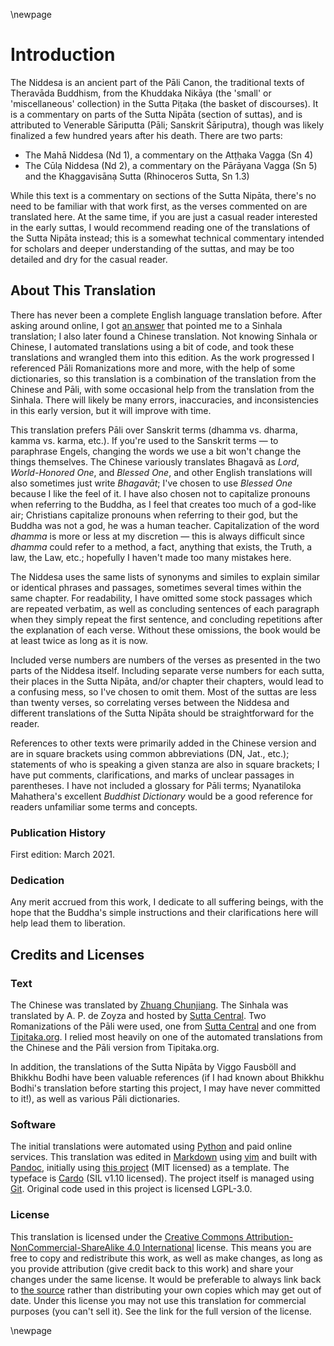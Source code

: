 \newpage

# Introduction

The Niddesa is an ancient part of the Pāli Canon, the traditional texts of
Theravāda Buddhism, from the Khuddaka Nikāya (the 'small' or 'miscellaneous'
collection) in the Sutta Piṭaka (the basket of discourses). It is a commentary
on parts of the Sutta Nipāta (section of suttas), and is attributed to Venerable
Sāriputta (Pāli; Sanskrit Śāriputra), though was likely finalized a few hundred
years after his death. There are two parts:

* The Mahā Niddesa (Nd 1), a commentary on the Atṭḥaka Vagga (Sn 4)
* The Cūlạ Niddesa (Nd 2), a commentary on the Pārāyana Vagga (Sn 5) and the
    Khaggavisānạ Sutta (Rhinoceros Sutta, Sn 1.3)

While this text is a commentary on sections of the Sutta Nipāta, there's no need
to be familiar with that work first, as the verses commented on are translated
here. At the same time, if you are just a casual reader interested in the early
suttas, I would recommend reading one of the translations of the Sutta Nipāta
instead; this is a somewhat technical commentary intended for scholars and
deeper understanding of the suttas, and may be too detailed and dry for the
casual reader.

## About This Translation

There has never been a complete English language translation before. After
asking around online, I got [an
answer](https://buddhism.stackexchange.com/a/43712/19522) that pointed me to a
Sinhala translation; I also later found a Chinese translation. Not knowing
Sinhala or Chinese, I automated translations using a bit of code, and took these
translations and wrangled them into this edition. As the work progressed I
referenced Pāli Romanizations more and more, with the help of some dictionaries,
so this translation is a combination of the translation from the Chinese and
Pāli, with some occasional help from the translation from the Sinhala. There
will likely be many errors, inaccuracies, and inconsistencies in this early
version, but it will improve with time.

This translation prefers Pāli over Sanskrit terms (dhamma vs. dharma, kamma vs.
karma, etc.). If you're used to the Sanskrit terms — to paraphrase Engels,
changing the words we use a bit won't change the things themselves. The Chinese
variously translates Bhagavā as _Lord_, _World-Honored One_, and _Blessed One_,
and other English translations will also sometimes just write _Bhagavāt_; I've
chosen to use _Blessed One_ because I like the feel of it. I have also chosen
not to capitalize pronouns when referring to the Buddha, as I feel that creates
too much of a god-like air; Christians capitalize pronouns when referring to
their god, but the Buddha was not a god, he was a human teacher. Capitalization
of the word _dhamma_ is more or less at my discretion — this is always difficult
since _dhamma_ could refer to a method, a fact, anything that exists, the Truth,
a law, the Law, etc.; hopefully I haven't made too many mistakes here.

The Niddesa uses the same lists of synonyms and similes to explain similar or
identical phrases and passages, sometimes several times within the same chapter.
For readability, I have omitted some stock passages which are repeated verbatim,
as well as concluding sentences of each paragraph when they simply repeat the
first sentence, and concluding repetitions after the explanation of each verse.
Without these omissions, the book would be at least twice as long as it is now.

Included verse numbers are numbers of the verses as presented in the two parts
of the Niddesa itself. Including separate verse numbers for each sutta, their
places in the Sutta Nipāta, and/or chapter their chapters, would lead to a
confusing mess, so I've chosen to omit them. Most of the suttas are less than
twenty verses, so correlating verses between the Niddesa and different
translations of the Sutta Nipāta should be straightforward for the reader.

References to other texts were primarily added in the Chinese version and are in
square brackets using common abbreviations (DN, Jat., etc.); statements of who
is speaking a given stanza are also in square brackets; I have put comments,
clarifications, and marks of unclear passages in parentheses. I have not
included a glossary for Pāli terms; Nyanatiloka Mahathera's excellent _Buddhist
Dictionary_ would be a good reference for readers unfamiliar some terms and
concepts.

### Publication History

First edition: March 2021.

### Dedication

Any merit accrued from this work, I dedicate to all suffering beings, with the
hope that the Buddha's simple instructions and their clarifications here will
help lead them to liberation.

## Credits and Licenses

### Text

The Chinese was translated by [Zhuang
Chunjiang](https://agama.buddhason.org/Ni/Ni1.htm). The Sinhala was translated
by A. P. de Zoyza and hosted by [Sutta
Central](https://github.com/suttacentral/sc-data/tree/5c060c479f4cb17a0891011d57d4933c81918ead/html_text/si/pli/sutta/kn).
Two Romanizations of the Pāli were used, one from [Sutta
Central](https://github.com/suttacentral/legacy-suttacentral-data/tree/384ab0b63a521946cddb343319ac6c325dd2fb27/text/pi/su/kn)
and one from [Tipitaka.org](https://tipitaka.org/). I relied most heavily on one
of the automated translations from the Chinese and the Pāli version from
Tipitaka.org.

In addition, the translations of the Sutta Nipāta by Viggo Fausböll and Bhikkhu
Bodhi have been valuable references (if I had known about Bhikkhu Bodhi's
translation before starting this project, I may have never committed to it!), as
well as various Pāli dictionaries.

### Software

The initial translations were automated using [Python](https://www.python.org)
and paid online services. This translation was edited in
[Markdown](https://daringfireball.net/projects/markdown/) using
[vim](https://www.vim.org) and built with [Pandoc](https://pandoc.org/),
initially using [this project](https://github.com/wikiti/pandoc-book-template)
(MIT licensed) as a template. The typeface is
[Cardo](https://www.fontsquirrel.com/fonts/cardo) (SIL v1.10 licensed). The
project itself is managed using [Git](https://git-scm.com). Original code used
in this project is licensed LGPL-3.0.

### License

This translation is licensed under the [Creative Commons
Attribution-NonCommercial-ShareAlike 4.0
International](https://creativecommons.org/licenses/by-nc-sa/4.0/) license. This
means you are free to copy and redistribute this work, as well as make changes,
as long as you provide attribution (give credit back to this work) and share
your changes under the same license. It would be preferable to always link back
to [the source](https://github.com/zacanger/niddesa) rather than distributing
your own copies which may get out of date. Under this license you may not use
this translation for commercial purposes (you can't sell it). See the link for
the full version of the license.

\newpage
